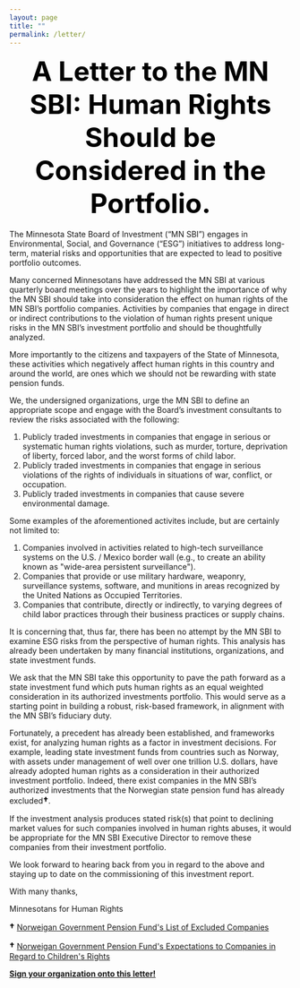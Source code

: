 ```yaml
---
layout: page
title: ""
permalink: /letter/
---
```


<b><center><font size="24" kerning=normal color="#000000">A Letter to the MN SBI: Human Rights Should be Considered in the Portfolio.</font></center></b>
&nbsp;  
The Minnesota State Board of Investment (“MN SBI”) engages in Environmental, Social, and Governance (“ESG”) initiatives to address long-term, material risks and opportunities that are expected to lead to positive portfolio outcomes. 

Many concerned Minnesotans have addressed the MN SBI at various quarterly board meetings over the years to highlight the importance of why the MN SBI should take into consideration the effect on human rights of the MN SBI’s portfolio companies. Activities by companies that engage in direct or indirect contributions to the violation of human rights present unique risks in the MN SBI’s investment portfolio and should be thoughtfully analyzed. 

More importantly to the citizens and taxpayers of the State of Minnesota, these activities which negatively affect human rights in this country and around the world, are ones which we should not be rewarding with state pension funds. 
 
We, the undersigned organizations, urge the MN SBI to define an appropriate scope and engage with the Board’s investment consultants to review the risks associated with the following:
1. Publicly traded investments in companies that engage in serious or systematic human rights violations, such as murder, torture, deprivation of liberty, forced labor, and the worst forms of child labor.
2. Publicly traded investments in companies that engage in serious violations of the rights of individuals in situations of war, conflict, or occupation.
3. Publicly traded investments in companies that cause severe environmental damage.

Some examples of the aforementioned activites include, but are certainly not limited to:
1. Companies involved in activities related to high-tech surveillance systems on the U.S. / Mexico border wall (e.g., to create an ability known as "wide-area persistent surveillance").
2. Companies that provide or use military hardware, weaponry, surveillance systems, software, and munitions in areas recognized by the United Nations as Occupied Territories.
3. Companies that contribute, directly or indirectly, to varying degrees of child labor practices through their business practices or supply chains.
 
It is concerning that, thus far, there has been no attempt by the MN SBI to examine ESG risks from the perspective of human rights. This analysis has already been undertaken by many financial institutions, organizations, and state investment funds. 

We ask that the MN SBI take this opportunity to pave the path forward as a state investment fund which puts human rights as an equal weighted consideration in its authorized investments portfolio. This would serve as a starting point in building a robust, risk-based framework, in alignment with the MN SBI’s fiduciary duty.
 
Fortunately, a precedent has already been established, and frameworks exist, for analyzing human rights as a factor in investment decisions. For example, leading state investment funds from countries such as Norway, with assets under management of well over one trillion U.S. dollars, have already adopted human rights as a consideration in their authorized investment portfolio. Indeed, there exist companies in the MN SBI’s authorized investments that the Norwegian state pension fund has already excluded<b><font size="3" kerning=normal color="#000000">†</font></b>.
 
If the investment analysis produces stated risk(s) that point to declining market values for such companies involved in human rights abuses, it would be appropriate for the MN SBI Executive Director to remove these companies from their investment portfolio.
 
We look forward to hearing back from you in regard to the above and staying up to date on the commissioning of this investment report.
 
With many thanks,
 
Minnesotans for Human Rights

<b><font size="3" kerning=normal color="#000000">†</font></b>
[Norweigan Government Pension Fund's List of Excluded Companies](https://www.nbim.no/en/the-fund/responsible-investment/exclusion-of-companies/ "Norweigan Government Pension Fund's List of Excluded Companies")

<b><font size="3" kerning=normal color="#000000">†</font></b>
[Norweigan Government Pension Fund's Expectations to Companies in Regard to Children's Rights](https://www.nbim.no/en/the-fund/responsible-investment/principles/expectations-to-companies/childrens-rights/ "Norweigan Government Pension Fund's Expectations to Companies in Regard to Children's Rights")


<b>[Sign your organization onto this letter!](https://forms.gle/tHgMV44jnT69SfnY6 "Google Form to Support MN 4 Human Rights")</b>


